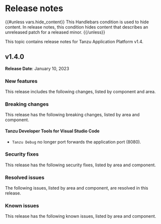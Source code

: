 # Release notes

{{#unless vars.hide_content}}
This Handlebars condition is used to hide content.
In release notes, this condition hides content that describes an unreleased patch for a released minor.
{{/unless}}

This topic contains release notes for Tanzu Application Platform v1.4.

## <a id='1-4-0'></a> v1.4.0

**Release Date**: January 10, 2023

### <a id='1-4-0-new-features'></a> New features

This release includes the following changes, listed by component and area.

### <a id='1-4-0-breaking-changes'></a> Breaking changes

This release has the following breaking changes, listed by area and component.

#### <a id="1-4-0-vscode-bc"></a> Tanzu Developer Tools for Visual Studio Code

- `Tanzu Debug` no longer port forwards the application port (8080).

### <a id='1-4-0-security-fixes'></a> Security fixes

This release has the following security fixes, listed by area and component.

### <a id='1-4-0-resolved-issues'></a> Resolved issues

The following issues, listed by area and component, are resolved in this release.

### <a id='1-4-0-known-issues'></a> Known issues

This release has the following known issues, listed by area and component.
